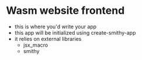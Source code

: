 # Wasm website frontend

* this is where you'd write your app
* this app will be initialized using create-smithy-app
* it relies on external libraries
  * jsx_macro
  * smithy